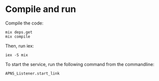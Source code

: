 # Compile and run

Compile the code:

```
mix deps.get
mix compile
```

Then, run iex:

```
iex -S mix
```

To start the service, run the following command from the commandline:

```
APNS_Listener.start_link
```

